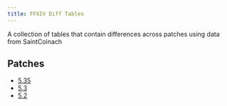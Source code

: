 ```yaml
---
title: FFXIV Diff Tables
---
```

A collection of tables that contain differences across patches using data from SaintCoinach

## Patches

* [5.35](https://makar8000.github.io/ffxiv-diff/5.35/)
* [5.3](https://makar8000.github.io/ffxiv-diff/5.3/)
* [5.2](https://makar8000.github.io/ffxiv-diff/5.2/)